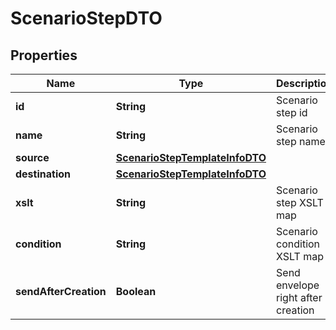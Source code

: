 # ScenarioStepDTO

## Properties
Name | Type | Description | Notes
------------ | ------------- | ------------- | -------------
**id** | **String** | Scenario step id | 
**name** | **String** | Scenario step name | 
**source** | [**ScenarioStepTemplateInfoDTO**](ScenarioStepTemplateInfoDTO.md) |  |  [optional]
**destination** | [**ScenarioStepTemplateInfoDTO**](ScenarioStepTemplateInfoDTO.md) |  | 
**xslt** | **String** | Scenario step XSLT map | 
**condition** | **String** | Scenario condition XSLT map |  [optional]
**sendAfterCreation** | **Boolean** | Send envelope right after creation |  [optional]

